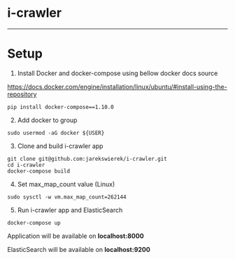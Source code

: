 # i-crawler

-----------

# Setup

1. Install Docker and docker-compose using bellow docker docs source

https://docs.docker.com/engine/installation/linux/ubuntu/#install-using-the-repository

```
pip install docker-compose==1.10.0
```

2. Add docker to group

```
sudo usermod -aG docker ${USER}
```

3. Clone and build i-crawler app

```
git clone git@github.com:jarekswierek/i-crawler.git
cd i-crawler
docker-compose build
```

4. Set max_map_count value (Linux)

```
sudo sysctl -w vm.max_map_count=262144
```

5. Run i-crawler app and ElasticSearch

```
docker-compose up
```

Application will be available on **localhost:8000**

ElasticSearch will be available on **localhost:9200**
